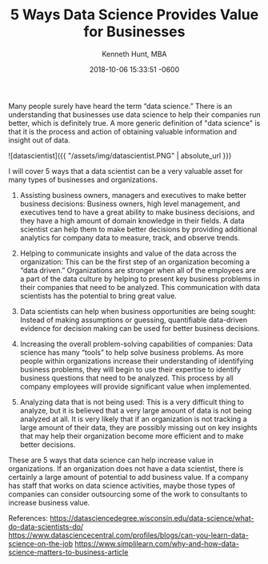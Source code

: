 ﻿---
layout: post
title:  "5 Ways Data Science Provides Value for Businesses"
date:   2018-10-06 15:33:51 -0600
author: "Kenneth Hunt, MBA"
image: me3.JPG
---

Many people surely have heard the term “data science.” There is an understanding that businesses use data science to help their companies run better, which is definitely true. A more generic definition of "data science" is that it is the process and action of obtaining valuable information and insight out of data.  

![datascientist]({{ "/assets/img/datascientist.PNG" | absolute_url }})

I will cover 5 ways that a data scientist can be a very valuable asset for many types of businesses and organizations. 

1. Assisting business owners, managers and executives to make better business 		decisions:
Business owners, high level management, and executives tend to have a great ability to make business decisions, and they have a high amount of domain knowledge in their fields. A data scientist can help them to make better decisions by providing additional analytics for company data to measure, track, and observe trends. 

2. Helping to communicate insights and value of the data across the organization: 
This can be the first step of an organization becoming a “data driven.”  Organizations are stronger when all of the employees are a part of the data culture by helping to present key business problems in their companies that need to be analyzed. This communication with data scientists has the potential to bring great value. 

3. Data scientists can help when business opportunities are being sought:
Instead of making assumptions or guessing, quantifiable data-driven evidence for decision making can be used for better business decisions. 

4. Increasing the overall problem-solving capabilities of companies: 
Data science has many “tools” to help solve business problems. As more people within organizations increase their understanding of identifying business problems, they will begin to use their expertise to identify business questions that need to be analyzed. This process by all company employees will provide significant value when implemented. 

5. Analyzing data that is not being used:
This is a very difficult thing to analyze, but it is believed that a very large amount of data is not being analyzed at all. It is very likely that if an organization is not tracking a large amount of their data, they are possibly missing out on key insights that may help their organization become more efficient and to make better decisions. 

These are 5 ways that data science can help increase value in organizations. If an organization does not have a data scientist, there is certainly a large amount of potential to add business value. If a company has staff that works on data science activities, maybe those types of companies can consider outsourcing some of the work to consultants to increase business value.  



















<!-- Global site tag (gtag.js) - Google Analytics -->
<script async src="https://www.googletagmanager.com/gtag/js?id=UA-125151167-1"></script>
<script>
  window.dataLayer = window.dataLayer || [];
  function gtag(){dataLayer.push(arguments);}
  gtag('js', new Date());

  gtag('config', 'UA-125151167-1');
</script>











References:
https://datasciencedegree.wisconsin.edu/data-science/what-do-data-scientists-do/
https://www.datasciencecentral.com/profiles/blogs/can-you-learn-data-science-on-the-job
https://www.simplilearn.com/why-and-how-data-science-matters-to-business-article






 





